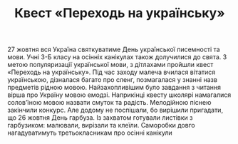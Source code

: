 ﻿---
title: Квест «Переходь на українську»
---

27 жовтня вся Україна святкуватиме День української писемності та мови. Учні 3-Б класу на осінніх канікулах також долучилися до свята. З метою популяризації української мови, з дітлахами пройшли квест «Переходь на українську». Під час заходу малеча вчилася вітатися українською, дізналася багато про сленг, позмагалася у знанні назв предметів рідною мовою. Найзахопливішим було завдання з читання вірша про Україну мовою емодзі. Наприкінці квесту школярі намагалися солов’їною мовою назвати смуток та радість. Мелодійною піснею закінчили конкурс. Але додому не поспішали, бо вирішили пригадати, що 26 жовтня День гарбуза. Із захватом готували листівки з гарбузиком: малювали, вирізали та клеїли. Саморобки довго нагадуватимуть третьокласникам про осінні канікули

<slideshow />
